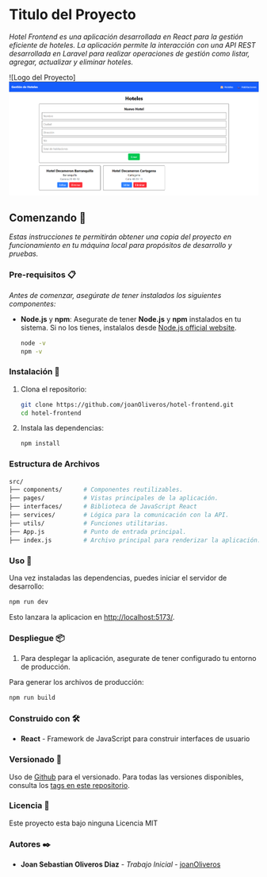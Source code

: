 
# Titulo del Proyecto

_Hotel Frontend es una aplicación desarrollada en React para la gestión eficiente de hoteles. La aplicación permite la interacción con una API REST desarrollada en Laravel para realizar operaciones de gestión como listar, agregar, actualizar y eliminar hoteles._

![Logo del Proyecto]![alt text](image-1.png)

## Comenzando 🚀

_Estas instrucciones te permitirán obtener una copia del proyecto en funcionamiento en tu máquina local para propósitos de desarrollo y pruebas._

### Pre-requisitos 📋

_Antes de comenzar, asegúrate de tener instalados los siguientes componentes:_

- **Node.js** y **npm**:
  Asegurate de tener **Node.js** y **npm** instalados en tu sistema. Si no los tienes, instalalos desde [Node.js official website](https://nodejs.org/).

  ```sh
  node -v
  npm -v
  ```

### Instalación 🔧

1. Clona el repositorio:

   ```sh
   git clone https://github.com/joanOliveros/hotel-frontend.git
   cd hotel-frontend
   ```

2. Instala las dependencias:

   ```sh
   npm install
   ```

### Estructura de Archivos

```sh
src/
├── components/      # Componentes reutilizables.
├── pages/           # Vistas principales de la aplicación.
├── interfaces/      # Biblioteca de JavaScript React
├── services/        # Lógica para la comunicación con la API.
├── utils/           # Funciones utilitarias.
├── App.js           # Punto de entrada principal.
├── index.js         # Archivo principal para renderizar la aplicación.
```

### Uso 🔧

Una vez instaladas las dependencias, puedes iniciar el servidor de desarrollo:

```sh
npm run dev
```

Esto lanzara la aplicacion en [http://localhost:5173/](http://localhost:5173/).

### Despliegue 📦

1. Para desplegar la aplicación, asegurate de tener configurado tu entorno de producción.

Para generar los archivos de producción:

```sh
npm run build
```

### Construido con 🛠️

- **React** - Framework de JavaScript para construir interfaces de usuario

### Versionado 📌

Uso de  [Github](https://github.com/) para el versionado. Para todas las versiones disponibles, consulta los [tags en este repositorio](https://github.com/joanOliveros/hotel-frontend/tags).

### Licencia 📄

Este proyecto esta bajo ninguna Licencia MIT

### Autores ✒️

- **Joan Sebastian Oliveros Diaz** - *Trabajo Inicial* - [joanOliveros](https://github.com/joanOliveros)
